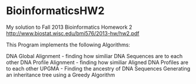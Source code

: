 BioinformaticsHW2
=================

My solution to Fall 2013 Bioinformatics Homework 2  http://www.biostat.wisc.edu/bmi576/2013-hw/hw2.pdf

This Program implements the following Algorithms:

DNA Global Alignment - finding how similiar DNA Sequences are to each other
DNA Profile Alignment - finding how similiar Aligned DNA Profiles are to each other
UPGMA - Finding the ancestry of DNA Sequences
  Generating an inheritance tree using a Greedy Algorithm
